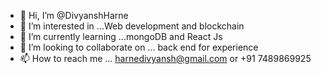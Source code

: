 - 👋 Hi, I’m @DivyanshHarne
- 👀 I’m interested in ...Web development and blockchain
- 🌱 I’m currently learning ...mongoDB and React Js
- 💞️ I’m looking to collaborate on ... back end for experience
- 📫 How to reach me ... harnedivyansh@gmail.com or +91 7489869925

<!---
DivyanshHarne/DivyanshHarne is a ✨ special ✨ repository because its `README.md` (this file) appears on your GitHub profile.
You can click the Preview link to take a look at your changes.
--->
